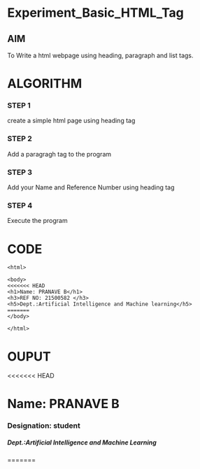 # Experiment_Basic_HTML_Tag

## AIM
To Write a html webpage using heading, paragraph and list tags.

# ALGORITHM
### STEP 1
create a simple html page using heading tag
### STEP 2
Add a paragragh tag to the program
### STEP 3
Add your Name and Reference Number using heading tag
### STEP 4
Execute the program

# CODE
~~~<!DOCTYPE html>
<html>

<body>
<<<<<<< HEAD
<h1>Name: PRANAVE B</h1>
<h3>REF NO: 21500582 </h3>
<h5>Dept.:Artificial Intelligence and Machine learning</h5>
=======
</body>

</html>
~~~
# OUPUT
<html>
<body>
<<<<<<< HEAD
<h1>Name: PRANAVE B</h1>
<h3>Designation: student</h3>
<h5>Dept.:Artificial Intelligence and Machine Learning</h5>
=======
</body>
</html>

